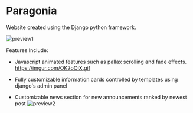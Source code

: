# Paragonia

Website created using the Django python framework. 

![preview1](https://i.imgur.com/yUR6NhS.png)

Features Include:
- Javascript animated features such as pallax scrolling and fade effects.
https://imgur.com/OK2oOlX.gif

- Fully customizable information cards controlled by templates using django's admin panel
- Customizable news section for new announcements ranked by newest post 
![preview2](https://i.imgur.com/5vrd25B.png)

